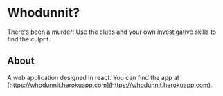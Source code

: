 # Whodunnit?

There's been a murder! Use the clues and your own investigative skills to find the culprit.

## About

A web application designed in react. You can find the app at [https://whodunnit.herokuapp.com](https://whodunnit.herokuapp.com).

